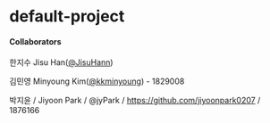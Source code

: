 # default-project

#### Collaborators
한지수 Jisu Han([@JisuHann](https://github.com/JisuHann))

김민영 Minyoung Kim([@kkminyoung](https://github.com/kkminyoung)) - 1829008

박지윤 / Jiyoon Park / @jyPark / https://github.com/jiyoonpark0207 / 1876166
